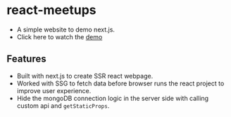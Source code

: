 # react-meetups
- A simple website to demo next.js.
- Click here to watch the [demo](https://nextjs-course-demo-7s7dqtpoh-caesarleetw.vercel.app/)

## Features
- Built with next.js to create SSR react webpage.
- Worked with SSG to fetch data before browser runs the react project to improve user experience. 
- Hide the mongoDB connection logic in the server side with calling custom api and `getStaticProps`.
